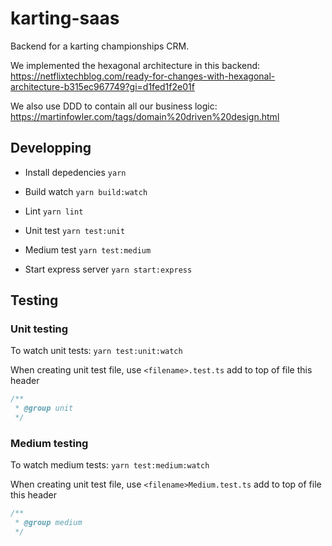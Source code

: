 # karting-saas

Backend for a karting championships CRM.

We implemented the hexagonal architecture in this backend: https://netflixtechblog.com/ready-for-changes-with-hexagonal-architecture-b315ec967749?gi=d1fed1f2e01f

We also use DDD to contain all our business logic: https://martinfowler.com/tags/domain%20driven%20design.html

## Developping

- Install depedencies
`yarn`

- Build watch
`yarn build:watch`

- Lint
`yarn lint`

- Unit test
`yarn test:unit`

- Medium test
`yarn test:medium`

- Start express server
`yarn start:express`

## Testing

### Unit testing

To watch unit tests:
`yarn test:unit:watch`

When creating unit test file, use `<filename>.test.ts` add to top of file this header
  
```javascript
/**
 * @group unit
 */
```

### Medium testing

To watch medium tests:
`yarn test:medium:watch`

When creating unit test file, use `<filename>Medium.test.ts` add to top of file this header

```javascript
/**
 * @group medium
 */
```
